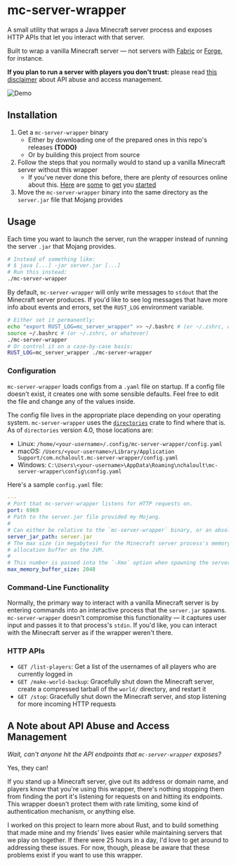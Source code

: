 # mc-server-wrapper

A small utility that wraps a Java Minecraft server process and exposes HTTP APIs that let you interact with that server.

Built to wrap a vanilla Minecraft server — not servers with [Fabric](https://fabricmc.net) or [Forge](https://mcforge.readthedocs.io/en/1.18.x/), for instance.

**If you plan to run a server with players you don't trust:** please read [this disclaimer](#a-note-about-api-abuse-and-access-management) about API abuse and access management.

![Demo](https://user-images.githubusercontent.com/31291920/151263611-d4448f6f-ed56-41b9-8dbb-d054cf84fb43.gif)

## Installation

1. Get a `mc-server-wrapper` binary
   - Either by downloading one of the prepared ones in this repo's releases **(TODO)**
   - Or by building this project from source
1. Follow the steps that you normally would to stand up a vanilla Minecraft server without this wrapper
   - If you've never done this before, there are plenty of resources online about this. [Here](https://help.minecraft.net/hc/en-us/articles/360058525452-How-to-Setup-a-Minecraft-Java-Edition-Server) are [some](https://blogs.oracle.com/developers/post/how-to-set-up-and-run-a-really-powerful-free-minecraft-server-in-the-cloud) to [get](https://www.cloudskillsboost.google/focuses/1852?parent=catalog) you [started](https://dev.to/julbrs/how-to-run-a-minecraft-server-on-aws-for-less-than-3-us-a-month-409p)
1. Move the `mc-server-wrapper` binary into the same directory as the `server.jar` file that Mojang provides

## Usage

Each time you want to launch the server, run the wrapper instead of running the server `.jar` that Mojang provides.

```bash
# Instead of something like:
# $ java [...] -jar server.jar [...]
# Run this instead:
./mc-server-wrapper
```

By default, `mc-server-wrapper` will only write messages to `stdout` that the Minecraft server produces. If you'd like to see log messages that have more info about events and errors, set the `RUST_LOG` environment variable.

```bash
# Either set it permanently:
echo "export RUST_LOG=mc_server_wrapper" >> ~/.bashrc # (or ~/.zshrc, or whatever else you use)
source ~/.bashrc # (or ~/.zshrc, or whatever)
./mc-server-wrapper
# Or control it on a case-by-case basis:
RUST_LOG=mc_server_wrapper ./mc-server-wrapper
```

### Configuration

`mc-server-wrapper` loads configs from a `.yaml` file on startup. If a config file doesn't exist, it creates one with some sensible defaults. Feel free to edit the file and change any of the values inside.

The config file lives in the appropriate place depending on your operating system. `mc-server-wrapper` uses the [`directories`](https://crates.io/crates/directories) crate to find where that is. As of `directories` version 4.0, those locations are:

- Linux: `/home/<your-username>/.config/mc-server-wrapper/config.yaml`
- macOS: `/Users/<your-username>/Library/Application Support/com.nchaloult.mc-server-wrapper/config.yaml`
- Windows: `C:\Users\<your-username>\AppData\Roaming\nchaloult\mc-server-wrapper\config\config.yaml`

Here's a sample `config.yaml` file:

```yaml
---
# Port that mc-server-wrapper listens for HTTP requests on.
port: 6969
# Path to the server.jar file provided my Mojang.
#
# Can either be relative to the `mc-server-wrapper` binary, or an absolute path.
server_jar_path: server.jar
# The max size (in megabytes) for the Minecraft server process's memory
# allocation buffer on the JVM.
#
# This number is passed into the `-Xmx` option when spawning the server process.
max_memory_buffer_size: 2048
```

### Command-Line Functionality

Normally, the primary way to interact with a vanilla Minecraft server is by entering commands into an interactive process that the `server.jar` spawns. `mc-server-wrapper` doesn't compromise this functionality — it captures user input and passes it to that process's `stdin`. If you'd like, you can interact with the Minecraft server as if the wrapper weren't there.

### HTTP APIs

- `GET /list-players`: Get a list of the usernames of all players who are currently logged in
- `GET /make-world-backup`: Gracefully shut down the Minecraft server, create a compressed tarball of the `world/` directory, and restart it
- `GET /stop`: Gracefully shut down the Minecraft server, and stop listening for more incoming HTTP requests

## A Note about API Abuse and Access Management

_Wait, can't anyone hit the API endpoints that `mc-server-wrapper` exposes?_

Yes, they can!

If you stand up a Minecraft server, give out its address or domain name, and players know that you're using this wrapper, there's nothing stopping them from finding the port it's listening for requests on and hitting its endpoints. This wrapper doesn't protect them with rate limiting, some kind of authentication mechanism, or anything else.

I worked on this project to learn more about Rust, and to build something that made mine and my friends' lives easier while maintaining servers that we play on together. If there were 25 hours in a day, I'd love to get around to addressing these issues. For now, though, please be aware that these problems exist if you want to use this wrapper.
